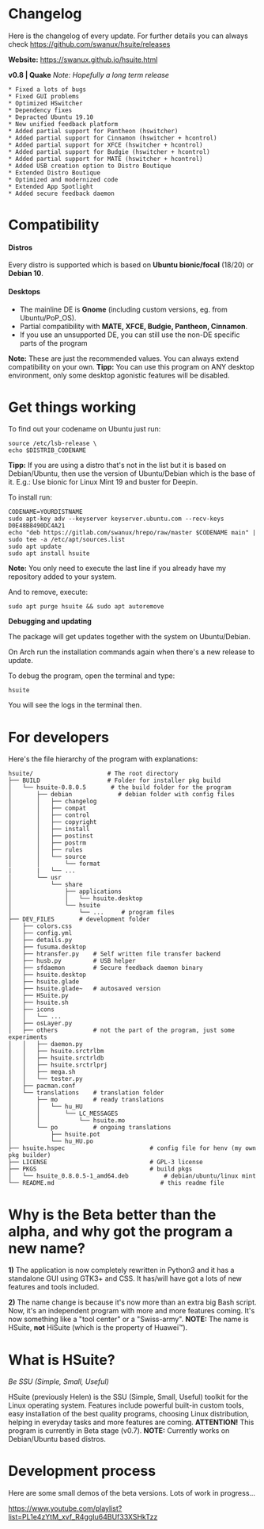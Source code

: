# Changelog
Here is the changelog of every update. For further details you can always check https://github.com/swanux/hsuite/releases

**Website:** https://swanux.github.io/hsuite.html

**v0.8 | Quake**
*Note: Hopefully a long term release*

    * Fixed a lots of bugs
	* Fixed GUI problems
	* Optimized HSwitcher
	* Dependency fixes
	* Depracted Ubuntu 19.10
	* New unified feedback platform
	* Added partial support for Pantheon (hswitcher)
	* Added partial support for Cinnamon (hswitcher + hcontrol)
	* Added partial support for XFCE (hswitcher + hcontrol)
	* Added partial support for Budgie (hswitcher + hcontrol)
	* Added partial support for MATE (hswitcher + hcontrol)
	* Added USB creation option to Distro Boutique
	* Extended Distro Boutique
	* Optimized and modernized code
	* Extended App Spotlight
	* Added secure feedback daemon

# Compatibility

#### Distros

Every distro is supported which is based on **Ubuntu bionic/focal** (18/20) or **Debian 10**.

#### Desktops

- The mainline DE is **Gnome** (including custom versions, eg. from Ubuntu/PoP_OS).
- Partial compatibility with **MATE, XFCE, Budgie, Pantheon, Cinnamon**.
- If you use an unsupported DE, you can still use the non-DE specific parts of the program

**Note:** These are just the recommended values. You can always extend compatibility on your own.
**Tipp:** You can use this program on ANY desktop environment, only some desktop agonistic features will be disabled.

# Get things working

To find out your codename on Ubuntu just run:

    source /etc/lsb-release \
    echo $DISTRIB_CODENAME

**Tipp:** If you are using a distro that's not in the list but it is based on Debian/Ubuntu, then use the version of Ubuntu/Debian which is the base of it.
E.g.: Use bionic for Linux Mint 19 and buster for Deepin.

To install run:

    CODENAME=YOURDISTNAME
    sudo apt-key adv --keyserver keyserver.ubuntu.com --recv-keys D0E48B8490DC4A21
    echo "deb https://gitlab.com/swanux/hrepo/raw/master $CODENAME main" | sudo tee -a /etc/apt/sources.list
    sudo apt update
    sudo apt install hsuite

**Note:** You only need to execute the last line if you already have my repository added to your system.

And to remove, execute:

    sudo apt purge hsuite && sudo apt autoremove

**Debugging and updating**

The package will get updates together with the system on Ubuntu/Debian.

On Arch run the installation commands again when there's a new release to update.

To debug the program, open the terminal and type:

    hsuite

You will see the logs in the terminal then.

# For developers

Here's the file hierarchy of the program with explanations:

    hsuite/                     # The root directory
    ├── BUILD                   # Folder for installer pkg build
    │   └── hsuite-0.8.0.5       # the build folder for the program
    │       ├── debian             # debian folder with config files
    │       │   ├── changelog
    │       │   ├── compat
    │       │   ├── control
    │       │   ├── copyright
    │       │   ├── install
    │       │   ├── postinst
    │       │   ├── postrm
    │       │   ├── rules
    │       │   └── source
    │       │       └── format
    |       |   └── ...
    │       └── usr
    │           └── share
    │               ├── applications
    │               │   └── hsuite.desktop
    │               └── hsuite
    │                   └── ...     # program files
    ├── DEV_FILES       # development folder
    │   ├── colors.css
    │   ├── config.yml
    │   ├── details.py
    │   ├── fusuma.desktop
    │   ├── htransfer.py    # Self written file transfer backend
    │   ├── husb.py         # USB helper
    │   ├── sfdaemon        # Secure feedback daemon binary
    │   ├── hsuite.desktop
    │   ├── hsuite.glade
    │   ├── hsuite.glade~   # autosaved version
    │   ├── HSuite.py
    │   ├── hsuite.sh
    │   ├── icons
    │   │   └── ...
    │   ├── osLayer.py
    │   ├── others          # not the part of the program, just some experiments
    │   │   ├── daemon.py
    │   │   ├── hsuite.srctrlbm
    │   │   ├── hsuite.srctrldb
    │   │   ├── hsuite.srctrlprj
    │   │   ├── mega.sh
    │   │   └── tester.py
    │   ├── pacman.conf
    │   └── translations    # translation folder
    │       ├── mo          # ready translations
    │       │   └── hu_HU
    │       │       └── LC_MESSAGES
    │       │           └── hsuite.mo
    │       └── po          # ongoing translations
    │           ├── hsuite.pot
    │           └── hu_HU.po
    ├── hsuite.hspec                        # config file for henv (my own pkg builder)
    ├── LICENSE                             # GPL-3 license
    ├── PKGS                                # build pkgs
    │   └── hsuite_0.8.0.5-1_amd64.deb          # debian/ubuntu/linux mint
    └── README.md                              # this readme file


# Why is the Beta better than the alpha, and why got the program a new name?

**1)** The application is now completely rewritten in Python3 and it has a standalone GUI using GTK3+ and CSS. It has/will have got a lots of new features and tools included.

**2)** The name change is because it's now more than an extra big Bash script. Now, it's an independent program with more and more features coming. It's now something like a "tool center" or a "Swiss-army". **NOTE:** The name is HSuite, **not** HiSuite (which is the property of Huawei™).

# What is HSuite?

*Be SSU (Simple, Small, Useful)*

HSuite (previously Helen) is the SSU (Simple, Small, Useful) toolkit for the Linux operating system. Features include powerful built-in custom tools, easy installation of the best quality programs, choosing Linux distribution, helping in everyday tasks and more features are coming. **ATTENTION!** This program is currently in Beta stage (v0.7). **NOTE:** Currently works on Debian/Ubuntu based distros.

# Development process

Here are some small demos of the beta versions. Lots of work in progress...

https://www.youtube.com/playlist?list=PL1e4zYtM_xvf_R4ggIu64BUf33XSHkTzz
